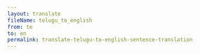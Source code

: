 ```yaml
--- 
layout: translate 
fileName: telugu_to_english
from: te
to: en 
permalink: translate-telugu-to-english-sentence-translation
---
```

